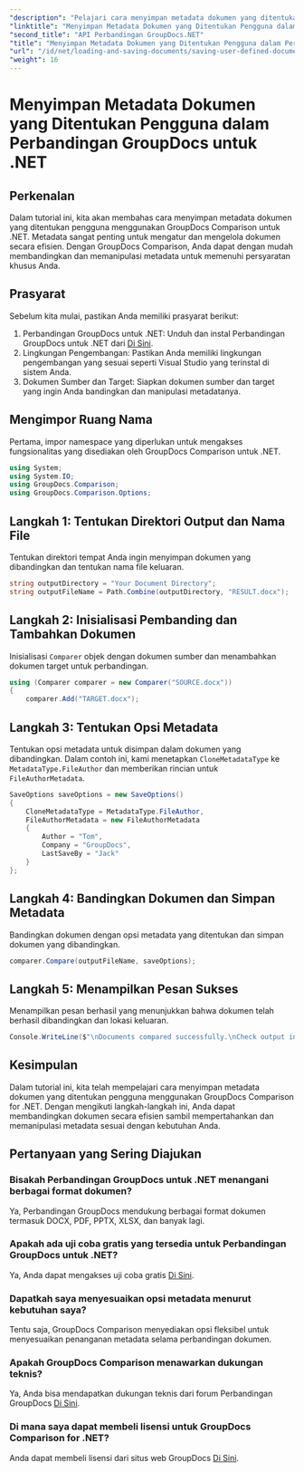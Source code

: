 ```yaml
---
"description": "Pelajari cara menyimpan metadata dokumen yang ditentukan pengguna menggunakan GroupDocs Comparison for .NET. Bandingkan dan manipulasi metadata dengan mudah menggunakan petunjuk langkah demi langkah."
"linktitle": "Menyimpan Metadata Dokumen yang Ditentukan Pengguna dalam Perbandingan GroupDocs untuk .NET"
"second_title": "API Perbandingan GroupDocs.NET"
"title": "Menyimpan Metadata Dokumen yang Ditentukan Pengguna dalam Perbandingan GroupDocs untuk .NET"
"url": "/id/net/loading-and-saving-documents/saving-user-defined-document-metadata/"
"weight": 16
---
```


# Menyimpan Metadata Dokumen yang Ditentukan Pengguna dalam Perbandingan GroupDocs untuk .NET

## Perkenalan
Dalam tutorial ini, kita akan membahas cara menyimpan metadata dokumen yang ditentukan pengguna menggunakan GroupDocs Comparison untuk .NET. Metadata sangat penting untuk mengatur dan mengelola dokumen secara efisien. Dengan GroupDocs Comparison, Anda dapat dengan mudah membandingkan dan memanipulasi metadata untuk memenuhi persyaratan khusus Anda.
## Prasyarat
Sebelum kita mulai, pastikan Anda memiliki prasyarat berikut:
1. Perbandingan GroupDocs untuk .NET: Unduh dan instal Perbandingan GroupDocs untuk .NET dari [Di Sini](https://releases.groupdocs.com/comparison/net/).
2. Lingkungan Pengembangan: Pastikan Anda memiliki lingkungan pengembangan yang sesuai seperti Visual Studio yang terinstal di sistem Anda.
3. Dokumen Sumber dan Target: Siapkan dokumen sumber dan target yang ingin Anda bandingkan dan manipulasi metadatanya.

## Mengimpor Ruang Nama
Pertama, impor namespace yang diperlukan untuk mengakses fungsionalitas yang disediakan oleh GroupDocs Comparison untuk .NET.
```csharp
using System;
using System.IO;
using GroupDocs.Comparison;
using GroupDocs.Comparison.Options;
```
## Langkah 1: Tentukan Direktori Output dan Nama File
Tentukan direktori tempat Anda ingin menyimpan dokumen yang dibandingkan dan tentukan nama file keluaran.
```csharp
string outputDirectory = "Your Document Directory";
string outputFileName = Path.Combine(outputDirectory, "RESULT.docx");
```
## Langkah 2: Inisialisasi Pembanding dan Tambahkan Dokumen
Inisialisasi `Comparer` objek dengan dokumen sumber dan menambahkan dokumen target untuk perbandingan.
```csharp
using (Comparer comparer = new Comparer("SOURCE.docx"))
{
    comparer.Add("TARGET.docx");
```
## Langkah 3: Tentukan Opsi Metadata
Tentukan opsi metadata untuk disimpan dalam dokumen yang dibandingkan. Dalam contoh ini, kami menetapkan `CloneMetadataType` ke `MetadataType.FileAuthor` dan memberikan rincian untuk `FileAuthorMetadata`.
```csharp
SaveOptions saveOptions = new SaveOptions()
{
    CloneMetadataType = MetadataType.FileAuthor,
    FileAuthorMetadata = new FileAuthorMetadata
    {
        Author = "Tom",
        Company = "GroupDocs",
        LastSaveBy = "Jack"
    }
};
```
## Langkah 4: Bandingkan Dokumen dan Simpan Metadata
Bandingkan dokumen dengan opsi metadata yang ditentukan dan simpan dokumen yang dibandingkan.
```csharp
comparer.Compare(outputFileName, saveOptions);
```
## Langkah 5: Menampilkan Pesan Sukses
Menampilkan pesan berhasil yang menunjukkan bahwa dokumen telah berhasil dibandingkan dan lokasi keluaran.
```csharp
Console.WriteLine($"\nDocuments compared successfully.\nCheck output in {outputDirectory}.");
```

## Kesimpulan
Dalam tutorial ini, kita telah mempelajari cara menyimpan metadata dokumen yang ditentukan pengguna menggunakan GroupDocs Comparison for .NET. Dengan mengikuti langkah-langkah ini, Anda dapat membandingkan dokumen secara efisien sambil mempertahankan dan memanipulasi metadata sesuai dengan kebutuhan Anda.
## Pertanyaan yang Sering Diajukan
### Bisakah Perbandingan GroupDocs untuk .NET menangani berbagai format dokumen?
Ya, Perbandingan GroupDocs mendukung berbagai format dokumen termasuk DOCX, PDF, PPTX, XLSX, dan banyak lagi.
### Apakah ada uji coba gratis yang tersedia untuk Perbandingan GroupDocs untuk .NET?
Ya, Anda dapat mengakses uji coba gratis [Di Sini](https://releases.groupdocs.com/).
### Dapatkah saya menyesuaikan opsi metadata menurut kebutuhan saya?
Tentu saja, GroupDocs Comparison menyediakan opsi fleksibel untuk menyesuaikan penanganan metadata selama perbandingan dokumen.
### Apakah GroupDocs Comparison menawarkan dukungan teknis?
Ya, Anda bisa mendapatkan dukungan teknis dari forum Perbandingan GroupDocs [Di Sini](https://forum.groupdocs.com/c/comparison/12).
### Di mana saya dapat membeli lisensi untuk GroupDocs Comparison for .NET?
Anda dapat membeli lisensi dari situs web GroupDocs [Di Sini](https://purchase.groupdocs.com/buy).